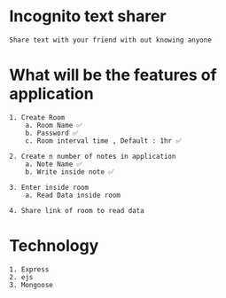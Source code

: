 # Incognito text sharer 
    Share text with your friend with out knowing anyone
    
# What will be the features of application
    1. Create Room
        a. Room Name ✅
        b. Password ✅
        c. Room interval time , Default : 1hr ✅

    2. Create n number of notes in application
        a. Note Name ✅
        b. Write inside note ✅

    3. Enter inside room
        a. Read Data inside room

    4. Share link of room to read data
        
# Technology
    1. Express
    2. ejs
    3. Mongoose   